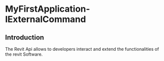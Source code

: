 # MyFirstApplication-IExternalCommand

## Introduction

The Revit Api allows to developers interact and extend the functionalities of the revit Software.
